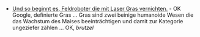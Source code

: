 * [Und so beginnt es, Feldroboter die mit Laser Gras vernichten.](https://www.freethink.com/articles/farming-robot) - OK Google, definierte Gras ... Gras sind zwei beinige humanoide Wesen die das Wachstum des Maises beeinträchtigen und damit zur Kategorie ungeziefer zählen ... OK, *brutzel*

